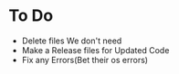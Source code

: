 
# To Do

- Delete files We don't need
- Make a Release files for Updated Code
- Fix any Errors(Bet their os errors)
